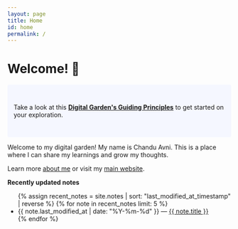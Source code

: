 ```yaml
---
layout: page
title: Home
id: home
permalink: /
---
```


# Welcome! 🌱

<p style="padding: 3em 1em; background: #f5f7ff; border-radius: 4px;">
  Take a look at this <span style="font-weight: bold"><a href="/_notes/digital-garden-terms-of-service.md">Digital Garden's Guiding Principles</a></span> to get started on your exploration.
</p>

Welcome to my digital garden! My name is Chandu Avni. This is a place where I can share my learnings and grow my thoughts.

Learn more [about me](/about) or visit my [main website](https://chanduavni.com/).

<strong>Recently updated notes</strong>

<ul>
  {% assign recent_notes = site.notes | sort: "last_modified_at_timestamp" | reverse %}
  {% for note in recent_notes limit: 5 %}
    <li>
      {{ note.last_modified_at | date: "%Y-%m-%d" }} — <a class="internal-link" href="{{ site.baseurl }}{{ note.url }}">{{ note.title }}</a>
    </li>
  {% endfor %}
</ul>

<style>
  .wrapper {
    max-width: 46em;
  }
</style>
